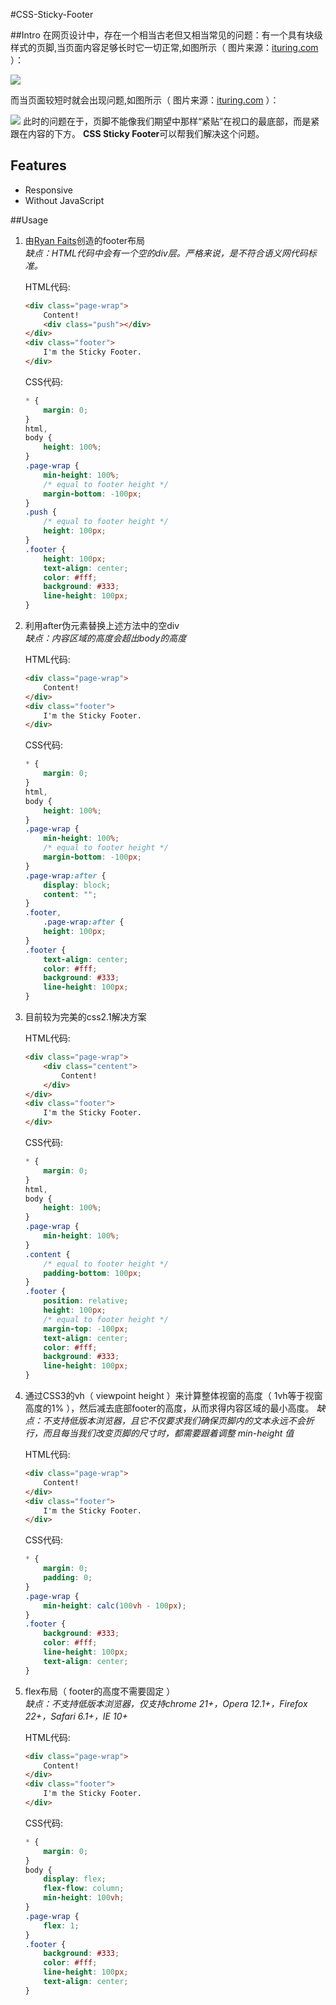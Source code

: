 #CSS-Sticky-Footer

##Intro
在网页设计中，存在一个相当古老但又相当常见的问题：有一个具有块级样式的页脚,当页面内容足够长时它一切正常,如图所示（ 图片来源：[ituring.com](http://www.ituring.com.cn/figures/2016/CSS/16.d07z.023.png) ）：  

![](http://www.ituring.com.cn/figures/2016/CSS/16.d07z.023.png)  

而当页面较短时就会出现问题,如图所示（ 图片来源：[ituring.com](http://www.ituring.com.cn/figures/2016/CSS/16.d07z.024.png) ）：  

![](http://www.ituring.com.cn/figures/2016/CSS/16.d07z.024.png)
此时的问题在于，页脚不能像我们期望中那样“紧贴”在视口的最底部，而是紧跟在内容的下方。  **CSS Sticky Footer**可以帮我们解决这个问题。


## Features
- Responsive
- Without JavaScript

##Usage
1. 由[Ryan Faits](http://ryanfait.com/resources/footer-stick-to-bottom-of-page/)创造的footer布局  
	*缺点：HTML代码中会有一个空的div层。严格来说，是不符合语义网代码标准。*
	
	HTML代码:
	
	```html
	<div class="page-wrap">
		Content!
		<div class="push"></div>
	</div>
	<div class="footer">
		I'm the Sticky Footer.
	</div>
	```
	CSS代码:
	
	```css
	* {
		margin: 0;
	}
	html,
	body {
		height: 100%;
	}
	.page-wrap {
		min-height: 100%;
		/* equal to footer height */
		margin-bottom: -100px;
	}
	.push {
		/* equal to footer height */
		height: 100px;
	}
	.footer {
		height: 100px;
		text-align: center;
		color: #fff;
		background: #333;
		line-height: 100px;
	}
	```
2. 利用after伪元素替换上述方法中的空div  
	*缺点：内容区域的高度会超出body的高度*  
	
	HTML代码:
	
	```html
	<div class="page-wrap">
		Content!
	</div>
	<div class="footer">
		I'm the Sticky Footer.
	</div>
	```
	CSS代码:
	
	```css
	* {
		margin: 0;
	}
	html,
	body {
		height: 100%;
	}
	.page-wrap {
		min-height: 100%;
		/* equal to footer height */
		margin-bottom: -100px;
	}
	.page-wrap:after {
		display: block;
		content: "";
	}
	.footer,
		.page-wrap:after {
		height: 100px;
	}
	.footer {
		text-align: center;
		color: #fff;
		background: #333;
		line-height: 100px;
	}
	```
3. 目前较为完美的css2.1解决方案

	HTML代码:
	
	```html
	<div class="page-wrap">
		<div class="centent">
			Content!
		</div>
	</div>
	<div class="footer">
		I'm the Sticky Footer.
	</div>
	```
	CSS代码:
	
	```css
	* {
		margin: 0;
	}
	html,
	body {
		height: 100%;
	}
	.page-wrap {
		min-height: 100%;
	}
	.content {
		/* equal to footer height */
		padding-bottom: 100px;
	}
	.footer {
		position: relative;
		height: 100px;
		/* equal to footer height */
		margin-top: -100px;
		text-align: center;
		color: #fff;
		background: #333;
		line-height: 100px;
	}
	```
4. 通过CSS3的vh（ viewpoint height ）来计算整体视窗的高度（ 1vh等于视窗高度的1% ），然后减去底部footer的高度，从而求得内容区域的最小高度。
	*缺点：不支持低版本浏览器，且它不仅要求我们确保页脚内的文本永远不会折行，而且每当我们改变页脚的尺寸时，都需要跟着调整 min-height 值*
	
	HTML代码:
	
	```html
	<div class="page-wrap">
		Content!
	</div>
	<div class="footer">
		I'm the Sticky Footer.
	</div>
	```
	
	CSS代码:
	
	```css
	* {
		margin: 0;
		padding: 0;
	}
	.page-wrap {
		min-height: calc(100vh - 100px);
	}
	.footer {
		background: #333;
		color: #fff;
		line-height: 100px;
		text-align: center;
	}
	```
5. flex布局（ footer的高度不需要固定 ）  
	*缺点：不支持低版本浏览器，仅支持chrome 21+，Opera 12.1+，Firefox 22+，Safari 6.1+，IE 10+*
	
	HTML代码:
	
	```html
	<div class="page-wrap">
		Content!
	</div>
	<div class="footer">
		I'm the Sticky Footer.
	</div>
	```
	CSS代码:
	
	```css
	* {
		margin: 0;
	}
	body {
		display: flex;
		flex-flow: column;
		min-height: 100vh;
	}
	.page-wrap {
		flex: 1;
	}
	.footer {
		background: #333;
		color: #fff;
		line-height: 100px;
		text-align: center;
	}
	```